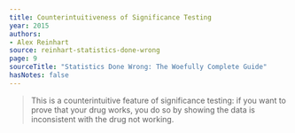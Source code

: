 ```yaml
---
title: Counterintuitiveness of Significance Testing
year: 2015
authors:
- Alex Reinhart
source: reinhart-statistics-done-wrong
page: 9
sourceTitle: "Statistics Done Wrong: The Woefully Complete Guide"
hasNotes: false
---
```


> This is a counterintuitive feature of significance testing:
>   if you want to prove that your drug works, you do so by showing the data is inconsistent with the drug not working.
